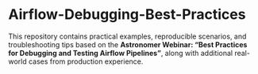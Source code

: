 # Airflow-Debugging-Best-Practices
This repository contains practical examples, reproducible scenarios, and troubleshooting tips based on the **Astronomer Webinar: “Best Practices for Debugging and Testing Airflow Pipelines”**, along with additional real-world cases from production experience.
